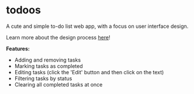 # todoos
A cute and simple to-do list web app, with a focus on user interface design.

Learn more about the design process [here](https://kaiajimenez.com/portfolio/todoos/)!

**Features:**
- Adding and removing tasks
- Marking tasks as completed
- Editing tasks (click the 'Edit' button and then click on the text)
- Filtering tasks by status
- Clearing all completed tasks at once
